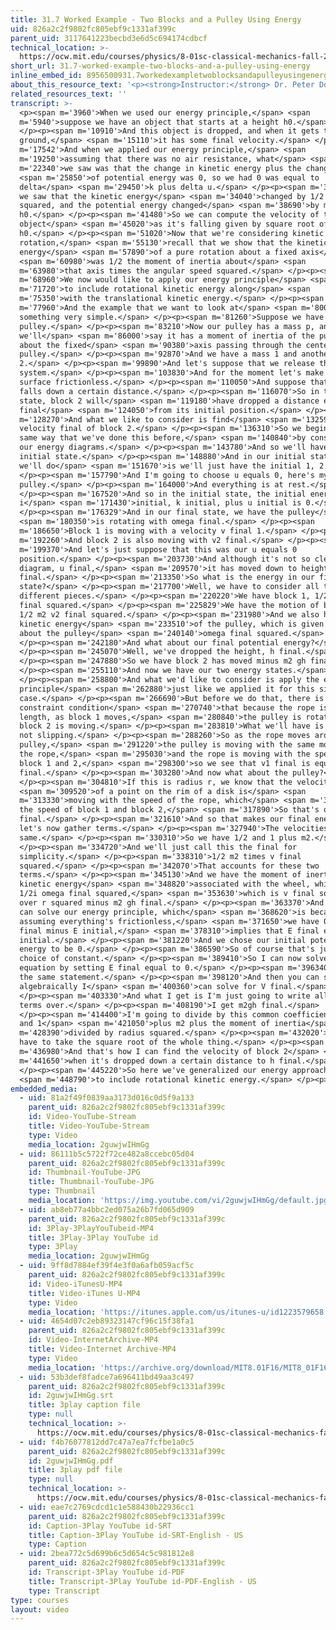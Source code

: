 ```yaml
---
title: 31.7 Worked Example - Two Blocks and a Pulley Using Energy
uid: 826a2c2f9802fc805ebf9c1331af399c
parent_uid: 3117641223becbd3e6d5c694174cdbcf
technical_location: >-
  https://ocw.mit.edu/courses/physics/8-01sc-classical-mechanics-fall-2016/week-10-rotational-motion/31.7-worked-example-two-blocks-and-a-pulley-using-energy/31.7-worked-example-two-blocks-and-a-pulley-using-energy
short_url: 31.7-worked-example-two-blocks-and-a-pulley-using-energy
inline_embed_id: 8956500931.7workedexampletwoblocksandapulleyusingenergy23243991
about_this_resource_text: '<p><strong>Instructor:</strong> Dr. Peter Dourmashkin</p>'
related_resources_text: ''
transcript: >-
  <p><span m='3960'>When we used our energy principle,</span> <span
  m='5940'>suppose we have an object that starts at a height h0.</span>
  </p><p><span m='10910'>And this object is dropped, and when it gets to the
  ground,</span> <span m='15110'>it has some final velocity.</span> </p><p><span
  m='17542'>And when we applied our energy principle,</span> <span
  m='19250'>assuming that there was no air resistance, what</span> <span
  m='22340'>we saw was that the change in kinetic energy plus the change</span>
  <span m='25850'>of potential energy was 0, so we had 0 was equal to
  delta</span> <span m='29450'>k plus delta u.</span> </p><p><span m='32180'>And
  we saw that the kinetic energy</span> <span m='34040'>changed by 1/2 mv
  squared, and the potential energy changed</span> <span m='38690'>by minus mg
  h0.</span> </p><p><span m='41480'>So we can compute the velocity of the
  object</span> <span m='45020'>as it's falling given by square root of 2g
  h0.</span> </p><p><span m='51020'>Now that we're considering kinetic energy of
  rotation,</span> <span m='55130'>recall that we show that the kinetic
  energy</span> <span m='57890'>of a pure rotation about a fixed axis</span>
  <span m='60980'>was 1/2 the moment of inertia about</span> <span
  m='63980'>that axis times the angular speed squared.</span> </p><p><span
  m='68960'>We now would like to apply our energy principle</span> <span
  m='71720'>to include rotational kinetic energy along</span> <span
  m='75350'>with the translational kinetic energy.</span> </p><p><span
  m='77960'>And the example that we want to look at</span> <span m='80000'>is
  something very simple.</span> </p><p><span m='81260'>Suppose we have a
  pulley.</span> </p><p><span m='83210'>Now our pulley has a mass p, and
  we'll</span> <span m='86000'>say it has a moment of inertia of the pulley
  about the fixed</span> <span m='90380'>axis passing through the center of the
  pulley.</span> </p><p><span m='92870'>And we have a mass 1 and another block
  2.</span> </p><p><span m='99890'>And let's suppose that we release this
  system.</span> </p><p><span m='103830'>And for the moment let's make this
  surface frictionless.</span> </p><p><span m='110050'>And suppose that block 2
  falls down a certain distance.</span> </p><p><span m='116070'>So in the final
  state, block 2 will</span> <span m='119180'>have dropped a distance each
  final</span> <span m='124050'>from its initial position.</span> </p><p><span
  m='128270'>And what we like to consider is find</span> <span m='132590'>the
  velocity final of block 2.</span> </p><p><span m='136310'>So we begin in the
  same way that we've done this before,</span> <span m='140840'>by considering
  our energy diagrams.</span> </p><p><span m='143780'>And so we'll have an
  initial state.</span> </p><p><span m='148880'>And in our initial state, what
  we'll do</span> <span m='151670'>is we'll just have the initial 1, 2.</span>
  </p><p><span m='157790'>And I'm going to choose u equals 0, here's my
  pulley.</span> </p><p><span m='164000'>And everything is at rest.</span>
  </p><p><span m='167520'>And so in the initial state, the initial energy,
  i</span> <span m='171430'>initial, k initial, plus u initial is 0.</span>
  </p><p><span m='176329'>And in our final state, we have the pulley</span>
  <span m='180350'>is rotating with omega final.</span> </p><p><span
  m='186650'>Block 1 is moving with a velocity v final 1.</span> </p><p><span
  m='192260'>And block 2 is also moving with v2 final.</span> </p><p><span
  m='199370'>And let's just suppose that this was our u equals 0
  position.</span> </p><p><span m='203730'>And although it's not so clear in the
  diagram, u final,</span> <span m='209570'>it has moved down to height h
  final.</span> </p><p><span m='213350'>So what is the energy in our final
  state?</span> </p><p><span m='217700'>Well, we have to consider all the
  different pieces.</span> </p><p><span m='220220'>We have block 1, 1/2 m1, v1
  final squared.</span> </p><p><span m='225829'>We have the motion of block 2,
  1/2 m2 v2 final squared.</span> </p><p><span m='231980'>And we also have the
  kinetic energy</span> <span m='233510'>of the pulley, which is given by 1/2 I
  about the pulley</span> <span m='240140'>omega final squared.</span>
  </p><p><span m='242180'>And what about our final potential energy?</span>
  </p><p><span m='245070'>Well, we've dropped the height, h final.</span>
  </p><p><span m='247880'>So we have block 2 has moved minus m2 gh final.</span>
  </p><p><span m='255110'>And now we have our two energy states.</span>
  </p><p><span m='258800'>And what we'd like to consider is apply the energy
  principle</span> <span m='262880'>just like we applied it for this simple
  case.</span> </p><p><span m='266690'>But before we do that, there is a
  constraint condition</span> <span m='270740'>that because the rope is fixed in
  length, as block 1 moves,</span> <span m='280840'>the pulley is rotating and
  block 2 is moving.</span> </p><p><span m='283810'>What we'll have is fixed and
  not slipping.</span> </p><p><span m='288260'>So as the rope moves around the
  pulley,</span> <span m='291220'>the pulley is moving with the same motion as
  the rope,</span> <span m='295030'>and the rope is moving with the speeds of
  block 1 and 2,</span> <span m='298300'>so we see that v1 final is equal to v2
  final.</span> </p><p><span m='303280'>And now what about the pulley?</span>
  </p><p><span m='304810'>If this is radius r, we know that the velocity</span>
  <span m='309520'>of a point on the rim of a disk is</span> <span
  m='313330'>moving with the speed of the rope, which</span> <span m='315940'>is
  the speed of block 1 and block 2,</span> <span m='317890'>So that's our omega
  final.</span> </p><p><span m='321610'>And so that makes our final energy,
  let's now gather terms.</span> </p><p><span m='327940'>The velocities are the
  same.</span> </p><p><span m='330310'>So we have 1/2 and 1 plus m2.</span>
  </p><p><span m='334720'>And we'll just call this the final for
  simplicity.</span> </p><p><span m='338310'>1/2 m2 times v final
  squared.</span> </p><p><span m='342070'>That accounts for these two
  terms.</span> </p><p><span m='345130'>And we have the moment of inertia,
  kinetic energy</span> <span m='348820'>associated with the wheel, which is
  1/2i omega final squared,</span> <span m='353630'>which is v final squared
  over r squared minus m2 gh final.</span> </p><p><span m='363370'>And so now we
  can solve our energy principle, which</span> <span m='368620'>is because we're
  assuming everything's frictionless,</span> <span m='371650'>we have 0 equals E
  final minus E initial,</span> <span m='378310'>implies that E final equals E
  initial.</span> </p><p><span m='381220'>And we chose our initial potential
  energy to be 0.</span> </p><p><span m='386590'>So of course that's just a
  choice of constant.</span> </p><p><span m='389410'>So I can now solve this
  equation by setting E final equal to 0.</span> </p><p><span m='396340'>That's
  the same statement.</span> </p><p><span m='398120'>And then you can see
  algebraically I</span> <span m='400360'>can solve for V final.</span>
  </p><p><span m='403330'>And what I get is I'm just going to write all these
  terms over.</span> </p><p><span m='408190'>I get m2gh final.</span>
  </p><p><span m='414400'>I'm going to divide by this common coefficient, 1/2
  and 1</span> <span m='421050'>plus m2 plus the moment of inertia</span> <span
  m='428390'>divided by radius squared.</span> </p><p><span m='432020'>And I now
  have to take the square root of the whole thing.</span> </p><p><span
  m='436980'>And that's how I can find the velocity of block 2</span> <span
  m='441650'>when it's dropped down a certain distance to h final.</span>
  </p><p><span m='445220'>So here we've generalized our energy approach</span>
  <span m='448790'>to include rotational kinetic energy.</span> </p><p></p>
embedded_media:
  - uid: 81a2f49f0839aa3173d016c0d5f9a133
    parent_uid: 826a2c2f9802fc805ebf9c1331af399c
    id: Video-YouTube-Stream
    title: Video-YouTube-Stream
    type: Video
    media_location: 2guwjwIHmGg
  - uid: 86111b5c5722f72ce482a8ccebc05d04
    parent_uid: 826a2c2f9802fc805ebf9c1331af399c
    id: Thumbnail-YouTube-JPG
    title: Thumbnail-YouTube-JPG
    type: Thumbnail
    media_location: 'https://img.youtube.com/vi/2guwjwIHmGg/default.jpg'
  - uid: ab8eb77a4bbc2ed075a26b7fd065d909
    parent_uid: 826a2c2f9802fc805ebf9c1331af399c
    id: 3Play-3PlayYouTubeid-MP4
    title: 3Play-3Play YouTube id
    type: 3Play
    media_location: 2guwjwIHmGg
  - uid: 9ff8d7884ef39f4e3f0a6afb059acf5c
    parent_uid: 826a2c2f9802fc805ebf9c1331af399c
    id: Video-iTunesU-MP4
    title: Video-iTunes U-MP4
    type: Video
    media_location: 'https://itunes.apple.com/us/itunes-u/id1223579658'
  - uid: 4654d07c2eb89323147cf96c15f38fa1
    parent_uid: 826a2c2f9802fc805ebf9c1331af399c
    id: Video-InternetArchive-MP4
    title: Video-Internet Archive-MP4
    type: Video
    media_location: 'https://archive.org/download/MIT8.01F16/MIT8_01F16_L31v06_360p.mp4'
  - uid: 53b3def8fadce7a696411bd49aa3c497
    parent_uid: 826a2c2f9802fc805ebf9c1331af399c
    id: 2guwjwIHmGg.srt
    title: 3play caption file
    type: null
    technical_location: >-
      https://ocw.mit.edu/courses/physics/8-01sc-classical-mechanics-fall-2016/week-10-rotational-motion/31.7-worked-example-two-blocks-and-a-pulley-using-energy/31.7-worked-example-two-blocks-and-a-pulley-using-energy/2guwjwIHmGg.srt
  - uid: f4b76077812dd7c47a7ea7fcfbe1a0c5
    parent_uid: 826a2c2f9802fc805ebf9c1331af399c
    id: 2guwjwIHmGg.pdf
    title: 3play pdf file
    type: null
    technical_location: >-
      https://ocw.mit.edu/courses/physics/8-01sc-classical-mechanics-fall-2016/week-10-rotational-motion/31.7-worked-example-two-blocks-and-a-pulley-using-energy/31.7-worked-example-two-blocks-and-a-pulley-using-energy/2guwjwIHmGg.pdf
  - uid: eae7c2769cdcd1c1e588430b22936cc1
    parent_uid: 826a2c2f9802fc805ebf9c1331af399c
    id: Caption-3Play YouTube id-SRT
    title: Caption-3Play YouTube id-SRT-English - US
    type: Caption
  - uid: 2bea772c5d699b6c5d654c5c981812e8
    parent_uid: 826a2c2f9802fc805ebf9c1331af399c
    id: Transcript-3Play YouTube id-PDF
    title: Transcript-3Play YouTube id-PDF-English - US
    type: Transcript
type: courses
layout: video
---
```

